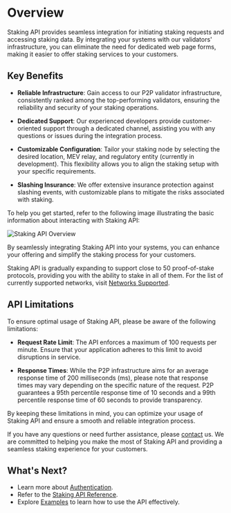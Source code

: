 # Overview

Staking API provides seamless integration for initiating staking requests and accessing staking data. By integrating your systems with our validators' infrastructure, you can eliminate the need for dedicated web page forms, making it easier to offer staking services to your customers.

## Key Benefits

- **Reliable Infrastructure**: Gain access to our P2P validator infrastructure, consistently ranked among the top-performing validators, ensuring the reliability and security of your staking operations.

- **Dedicated Support**: Our experienced developers provide customer-oriented support through a dedicated channel, assisting you with any questions or issues during the integration process.

- **Customizable Configuration**: Tailor your staking node by selecting the desired location, MEV relay, and regulatory entity (currently in development). This flexibility allows you to align the staking setup with your specific requirements.

- **Slashing Insurance**: We offer extensive insurance protection against slashing events, with customizable plans to mitigate the risks associated with staking.

To help you get started, refer to the following image illustrating the basic information about interacting with Staking API:

![Staking API Overview](/p2p/intro2.png)

By seamlessly integrating Staking API into your systems, you can enhance your offering and simplify the staking process for your customers.

Staking API is gradually expanding to support close to 50 proof-of-stake protocols, providing you with the ability to stake in all of them. For the list of currently supported networks, visit [Networks Supported](/p2p/staking-platform/networks-supported).

## API Limitations

To ensure optimal usage of Staking API, please be aware of the following limitations:

- **Request Rate Limit**: The API enforces a maximum of 100 requests per minute. Ensure that your application adheres to this limit to avoid disruptions in service.

- **Response Times**: While the P2P infrastructure aims for an average response time of 200 milliseconds (ms), please note that response times may vary depending on the specific nature of the request. P2P guarantees a 95th percentile response time of 10 seconds and a 99th percentile response time of 60 seconds to provide transparency.

By keeping these limitations in mind, you can optimize your usage of Staking API and ensure a smooth and reliable integration process.

If you have any questions or need further assistance, please [contact](/p2p/support/contacts/) us. We are committed to helping you make the most of Staking API and providing a seamless staking experience for your customers.

## What's Next?

- Learn more about [Authentication](/p2p/staking-api/authentication/).
- Refer to the [Staking API Reference](/p2p/api/staking-api.html).
- Explore [Examples](/p2p/staking-api/examples/) to learn how to use the API effectively.
